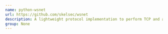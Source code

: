 ```yaml
---
name: python-wsnet
url: https://github.com/skelsec/wsnet
description: A lightweight protocol implementation to perform TCP and authentication proxying over websockets.
group: None
---
```

